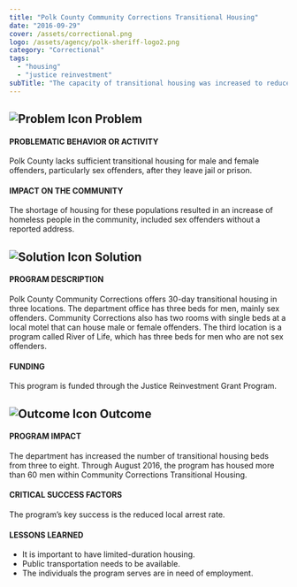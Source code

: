 ```yaml
---
title: "Polk County Community Corrections Transitional Housing"
date: "2016-09-29"
cover: /assets/correctional.png
logo: /assets/agency/polk-sheriff-logo2.png
category: "Correctional"
tags:
  - "housing"
  - "justice reinvestment"
subTitle: "The capacity of transitional housing was increased to reduce the number of homeless recently-released offenders."
---
```


## ![Problem Icon](https://github.com/google/material-design-icons/raw/master/alert/1x_web/ic_error_outline_black_48dp.png "Problem") Problem

#### PROBLEMATIC BEHAVIOR OR ACTIVITY

Polk County lacks sufficient transitional housing for male and female offenders, particularly sex offenders, after they leave jail or prison.

#### IMPACT ON THE COMMUNITY

The shortage of housing for these populations resulted in an increase of homeless people in the community, included sex offenders without a reported address.

## ![Solution Icon](https://github.com/google/material-design-icons/raw/master/action/1x_web/ic_lightbulb_outline_black_48dp.png "Solution") Solution

#### PROGRAM DESCRIPTION

Polk County Community Corrections offers 30-day transitional housing in three locations. The department office has three beds for men, mainly sex offenders. Community Corrections also has two rooms with single beds at a local motel that can house male or female offenders. The third location is a program called River of Life, which has three beds for men who are not sex offenders.

#### FUNDING

This program is funded through the Justice Reinvestment Grant Program.

## ![Outcome Icon](https://github.com/google/material-design-icons/raw/master/action/1x_web/ic_view_list_black_48dp.png "Outcome") Outcome

#### PROGRAM IMPACT

The department has increased the number of transitional housing beds from three to eight. Through August 2016, the program has housed more than 60 men within Community Corrections Transitional Housing.

#### CRITICAL SUCCESS FACTORS

The program’s key success is the reduced local arrest rate.

#### LESSONS LEARNED

* It is important to have limited-duration housing.
* Public transportation needs to be available.
* The individuals the program serves are in need of employment.


